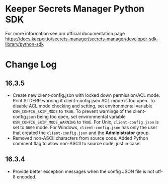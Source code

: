 # Keeper Secrets Manager Python SDK

For more information see our official documentation page https://docs.keeper.io/secrets-manager/secrets-manager/developer-sdk-library/python-sdk

# Change Log

## 16.3.5

* Create new client-config.json with locked down permission/ACL mode. Print STDERR warning if client-config.json ACL mode is too
open. To disable ACL mode checking and setting, set environmental variable `KSM_CONFIG_SKIP_MODE` to `TRUE`. To prevent
warnings of the client-config.json being too open, set environmental variable `KSM_CONFIG_SKIP_MODE_WARNING` to `TRUE`.
For Unix, `client-config.json` is set to `0600` mode. For Windows, `client-config.json` has only the user that created 
the `client-config.json` and the **Administrator** group.
* Removed non-ASCII characters from source code. Added Python comment flag to allow non-ASCII to source code, just in
case.

## 16.3.4

* Provide better exception messages when the config JSON file is not utf-8 encoded.
